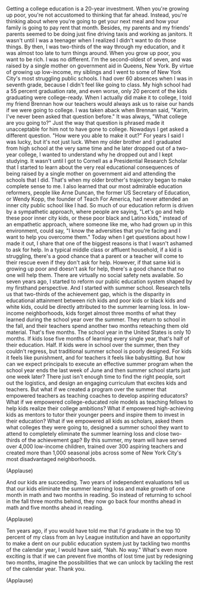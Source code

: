 
Getting a college education
is a 20-year investment.
When you&#39;re growing up poor,
you&#39;re not accustomed
to thinking that far ahead.
Instead, you&#39;re thinking about
where you&#39;re going to get your next meal
and how your family
is going to pay rent that month.
Besides, my parents
and my friends&#39; parents
seemed to be doing just fine
driving taxis and working as janitors.
It wasn&#39;t until I was a teenager
when I realized I didn&#39;t
want to do those things.
By then, I was two-thirds of the way
through my education,
and it was almost too late
to turn things around.
When you grow up poor,
you want to be rich.
I was no different.
I&#39;m the second-oldest of seven,
and was raised by a single mother
on government aid
in Queens, New York.
By virtue of growing up low-income,
my siblings and I went
to some of New York City&#39;s
most struggling public schools.
I had over 60 absences
when I was in seventh grade,
because I didn&#39;t feel like going to class.
My high school had
a 55 percent graduation rate,
and even worse,
only 20 percent of the kids graduating
were college-ready.
When I actually did make it to college,
I told my friend Brennan
how our teachers would always ask us
to raise our hands
if we were going to college.
I was taken aback when Brennan said,
&quot;Karim, I&#39;ve never been asked
that question before.&quot;
It was always, &quot;What college
are you going to?&quot;
Just the way that question is phrased
made it unacceptable for him
not to have gone to college.
Nowadays I get asked a different question.
&quot;How were you able to make it out?&quot;
For years I said I was lucky,
but it&#39;s not just luck.
When my older brother and I
graduated from high school
at the very same time
and he later dropped out
of a two-year college,
I wanted to understand why he dropped out
and I kept studying.
It wasn&#39;t until I got to Cornell
as a Presidential Research Scholar
that I started to learn about
the very real educational consequences
of being raised by a single mother
on government aid
and attending the schools that I did.
That&#39;s when my older brother&#39;s trajectory
began to make complete sense to me.
I also learned that our most admirable
education reformers,
people like Arne Duncan,
the former US Secretary of Education,
or Wendy Kopp, the founder
of Teach For America,
had never attended an inner city
public school like I had.
So much of our education reform
is driven by a sympathetic approach,
where people are saying,
&quot;Let&#39;s go and help
these poor inner city kids,
or these poor black and Latino kids,&quot;
instead of an empathetic approach,
where someone like me, who had grown up
in this environment, could say,
&quot;I know the adversities that you&#39;re facing
and I want to help you overcome them.&quot;
Today when I get questions
about how I made it out,
I share that one of the biggest reasons
is that I wasn&#39;t ashamed to ask for help.
In a typical middle class
or affluent household,
if a kid is struggling,
there&#39;s a good chance that a parent
or a teacher will come to their rescue
even if they don&#39;t ask for help.
However, if that same kid
is growing up poor
and doesn&#39;t ask for help,
there&#39;s a good chance
that no one will help them.
There are virtually
no social safety nets available.
So seven years ago,
I started to reform
our public education system
shaped by my firsthand perspective.
And I started with summer school.
Research tells us that two-thirds
of the achievement gap,
which is the disparity
in educational attainment
between rich kids and poor kids
or black kids and white kids,
could be directly attributed
to the summer learning loss.
In low-income neighborhoods,
kids forget almost three months
of what they learned
during the school year
over the summer.
They return to school in the fall,
and their teachers
spend another two months
reteaching them old material.
That&#39;s five months.
The school year in the United States
is only 10 months.
If kids lose five months of learning
every single year,
that&#39;s half of their education.
Half.
If kids were in school over the summer,
then they couldn&#39;t regress,
but traditional summer school
is poorly designed.
For kids it feels like punishment,
and for teachers
it feels like babysitting.
But how can we expect principals
to execute an effective summer program
when the school year
ends the last week of June
and then summer school starts
just one week later?
There just isn&#39;t enough time
to find the right people,
sort out the logistics,
and design an engaging curriculum
that excites kids and teachers.
But what if we created a program
over the summer
that empowered teachers
as teaching coaches
to develop aspiring educators?
What if we empowered
college-educated role models
as teaching fellows
to help kids realize
their college ambitions?
What if empowered high-achieving kids
as mentors to tutor their younger peers
and inspire them
to invest in their education?
What if we empowered all kids as scholars,
asked them what colleges
they were going to,
designed a summer school
they want to attend
to completely eliminate
the summer learning loss
and close two-thirds
of the achievement gap?
By this summer, my team will have served
over 4,000 low-income children,
trained over 300 aspiring teachers
and created more than 1,000 seasonal jobs
across some of New York City&#39;s
most disadvantaged neighborhoods.

(Applause)

And our kids are succeeding.
Two years of independent evaluations
tell us that our kids
eliminate the summer learning loss
and make growth of one month in math
and two months in reading.
So instead of returning to school
in the fall three months behind,
they now go back four months ahead in math
and five months ahead in reading.

(Applause)

Ten years ago, if you would have told me
that I&#39;d graduate in the top 10 percent
of my class from an Ivy League institution
and have an opportunity to make a dent
on our public education system
just by tackling two months
of the calendar year,
I would have said,
&quot;Nah. No way.&quot;
What&#39;s even more exciting
is that if we can prevent
five months of lost time
just by redesigning two months,
imagine the possibilities
that we can unlock
by tackling the rest of the calendar year.
Thank you.

(Applause)

